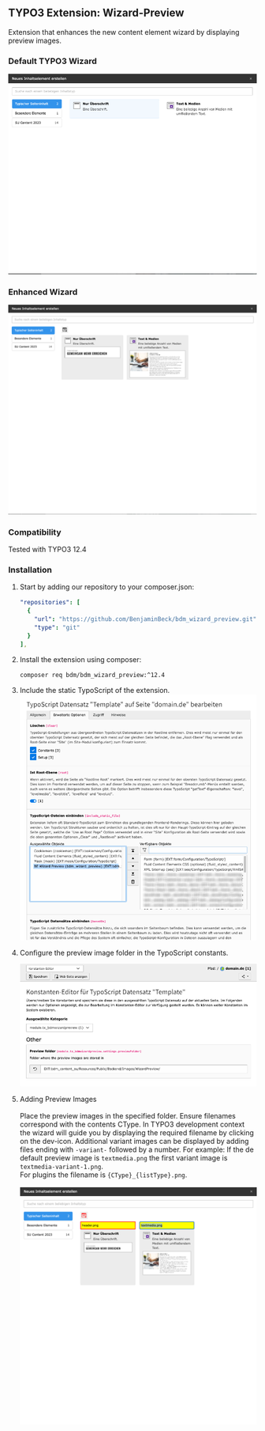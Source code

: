 ## TYPO3 Extension: Wizard-Preview

Extension that enhances the new content element wizard by displaying preview images. 

### Default TYPO3 Wizard
![wizzard-before.png](Documentation/12_4/wizard-before.png)

### Enhanced Wizard
![wizzard-after.png](Documentation/12_4/wizard-after.png)

### Compatibility
Tested with TYPO3 12.4

### Installation

1. Start by adding our repository to your composer.json:
   ```yaml
   "repositories": [
     {
       "url": "https://github.com/BenjaminBeck/bdm_wizard_preview.git",
       "type": "git"
     }
   ],
   ```
2. Install the extension using composer:
   ```sh
   composer req bdm/bdm_wizard_preview:^12.4
   ```

3. Include the static TypoScript of the extension.
   ![config_typoscript_include.png](Documentation/12_4/config_typoscript_include.png)


4. Configure the preview image folder in the TypoScript constants.
   
   ![config_typoscript.png](Documentation/12_4/config_typoscript.png)

5. Adding Preview Images<br>
   <br>
   Place the preview images in the specified folder. Ensure filenames correspond with the contents CType. In TYPO3 development context the wizard will guide you by displaying the required filename by clicking on the dev-icon. Additional variant images can be displayed by adding files ending with `-variant-` followed by a number. For example: If the de default preview image is `textmedia.png` the first variant image is `textmedia-variant-1.png`.<br>
    For plugins the filename is `{CType}_{listType}.png`.<br>
    <br>
   ![usage_filename.png](Documentation/12_4/usage_filename.png)

